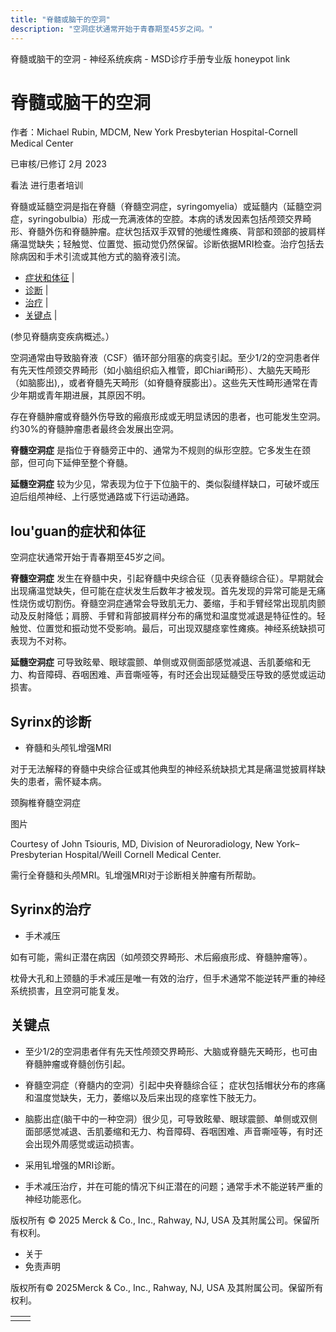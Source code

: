 ```yaml
---
title: "脊髓或脑干的空洞"
description: "空洞症状通常开始于青春期至45岁之间。"
---
```


﻿脊髓或脑干的空洞 \- 神经系统疾病 \- MSD诊疗手册专业版 honeypot link

# 脊髓或脑干的空洞

作者：Michael Rubin, MDCM, New York Presbyterian Hospital-Cornell Medical Center

已审核/已修订 2月 2023

看法 进行患者培训

脊髓或延髓空洞是指在脊髓（脊髓空洞症，syringomyelia）或延髓内（延髓空洞症，syringobulbia）形成一充满液体的空腔。本病的诱发因素包括颅颈交界畸形、脊髓外伤和脊髓肿瘤。症状包括双手双臂的弛缓性瘫痪、背部和颈部的披肩样痛温觉缺失；轻触觉、位置觉、振动觉仍然保留。诊断依据MRI检查。治疗包括去除病因和手术引流或其他方式的脑脊液引流。

- [症状和体征](#症状和体征_v1047007_zh) \|
- [诊断](#诊断_v1047012_zh) \|
- [治疗](#治疗_v1047019_zh) \|
- [关键点](#关键点_v39505702_zh) \|

(参见脊髓病变疾病概述。）

空洞通常由导致脑脊液（CSF）循环部分阻塞的病变引起。至少1/2的空洞患者伴有先天性颅颈交界畸形（如小脑组织疝入椎管，即Chiari畸形）、大脑先天畸形（如脑膨出),，或者脊髓先天畸形（如脊髓脊膜膨出）。这些先天性畸形通常在青少年期或青年期进展，其原因不明。

存在脊髓肿瘤或脊髓外伤导致的瘢痕形成或无明显诱因的患者，也可能发生空洞。约30%的脊髓肿瘤患者最终会发展出空洞。

**脊髓空洞症** 是指位于脊髓旁正中的、通常为不规则的纵形空腔。它多发生在颈部，但可向下延伸至整个脊髓。

**延髓空洞症** 较为少见，常表现为位于下位脑干的、类似裂缝样缺口，可破坏或压迫后组颅神经、上行感觉通路或下行运动通路。

## lou'guan的症状和体征

空洞症状通常开始于青春期至45岁之间。

**脊髓空洞症** 发生在脊髓中央，引起脊髓中央综合征（见表脊髓综合征）。早期就会出现痛温觉缺失，但可能在症状发生后数年才被发现。首先发现的异常可能是无痛性烧伤或切割伤。脊髓空洞症通常会导致肌无力、萎缩，手和手臂经常出现肌肉颤动及反射降低；肩膀、手臂和背部披肩样分布的痛觉和温度觉减退是特征性的。轻触觉、位置觉和振动觉不受影响。最后，可出现双腿痉挛性瘫痪。神经系统缺损可表现为不对称。

**延髓空洞症** 可导致眩晕、眼球震颤、单侧或双侧面部感觉减退、舌肌萎缩和无力、构音障碍、吞咽困难、声音嘶哑等，有时还会出现延髓受压导致的感觉或运动损害。

## Syrinx的诊断

- 脊髓和头颅钆增强MRI


对于无法解释的脊髓中央综合征或其他典型的神经系统缺损尤其是痛温觉披肩样缺失的患者，需怀疑本病。

颈胸椎脊髓空洞症



图片

Courtesy of John Tsiouris, MD, Division of Neuroradiology, New York–Presbyterian Hospital/Weill Cornell Medical Center.

需行全脊髓和头颅MRI。钆增强MRI对于诊断相关肿瘤有所帮助。

## Syrinx的治疗

- 手术减压


如有可能，需纠正潜在病因（如颅颈交界畸形、术后瘢痕形成、脊髓肿瘤等）。

枕骨大孔和上颈髓的手术减压是唯一有效的治疗，但手术通常不能逆转严重的神经系统损害，且空洞可能复发。

## 关键点

- 至少1/2的空洞患者伴有先天性颅颈交界畸形、大脑或脊髓先天畸形，也可由脊髓肿瘤或脊髓创伤引起。

- 脊髓空洞症（脊髓内的空洞）引起中央脊髓综合征； 症状包括帽状分布的疼痛和温度觉缺失，无力，萎缩以及后来出现的痉挛性下肢无力。

- 脑膨出症(脑干中的一种空洞）很少见，可导致眩晕、眼球震颤、单侧或双侧面部感觉减退、舌肌萎缩和无力、构音障碍、吞咽困难、声音嘶哑等，有时还会出现外周感觉或运动损害。

- 采用钆增强的MRI诊断。

- 手术减压治疗，并在可能的情况下纠正潜在的问题；通常手术不能逆转严重的神经功能恶化。




版权所有 © 2025
Merck & Co., Inc., Rahway, NJ, USA 及其附属公司。保留所有权利。

- 关于
- 免责声明

版权所有© 2025Merck & Co., Inc., Rahway, NJ, USA 及其附属公司。保留所有权利。

|     |     |
| --- | --- |
|  |  |